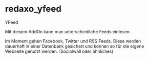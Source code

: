 # redaxo_yfeed
YFeed

Mit diesem AddOn kann man unterschiedliche Feeds einlesen.

Im Moment gehen Facebook, Twitter und RSS Feeds.
Diese werden dauerhaft in einer Datenbank gesichert und können
so für die eigene Webseite genutzt werden. (Socialwall oder ähnliches)

